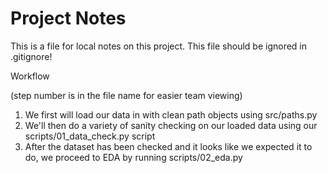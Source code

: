 # Project Notes

This is a file for local notes on this project.
This file should be ignored in .gitignore!

Workflow

(step number is in the file name for easier team viewing)

1. We first will load our data in with clean path objects using src/paths.py
2. We'll then do a variety of sanity checking on our loaded data using our scripts/01_data_check.py script
3. After the dataset has been checked and it looks like we expected it to do, we proceed to EDA by running scripts/02_eda.py
